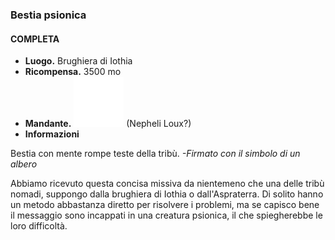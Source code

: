 ### **Bestia psionica**
#### **COMPLETA**
* **Luogo.**  Brughiera di Iothia  
* **Ricompensa.** 3500 mo  
* **Mandante.** <img src="../../../assets/img/tree.webp" style="width: 80px"/> (Nepheli Loux?)  
* **Informazioni**
<div class="quest-paper">
    <p>Bestia con mente rompe teste della tribù. <em>-Firmato con il simbolo di un albero</em></p>
</div>
<div class="dialogue">
    <div class="icon kynthea"></div>
    <p>Abbiamo ricevuto questa concisa missiva da nientemeno che una delle tribù nomadi, suppongo dalla brughiera di Iothia o dall'Aspraterra. Di solito hanno un metodo abbastanza diretto per risolvere i problemi, ma se capisco bene il messaggio sono incappati in una creatura psionica, il che spiegherebbe le loro difficoltà.</p>
</div>

